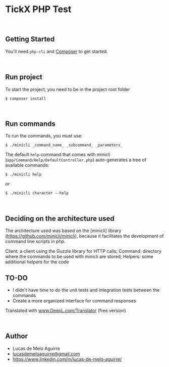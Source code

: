 # TickX PHP Test

<br>

## Getting Started

You'll need `php-cli` and [Composer](https://getcomposer.org/) to get started.

<br>

## Run project
To start the project, you need to be in the project root folder

```shell
$ composer install
```

<br>

## Run commands
To run the commands, you must use: 
```shell
$ ./minicli _command_name_ _subcommand_ _parameters_
```
The default `help` command that comes with minicli (`app/Command/Help/DefaultController.php`) auto-generates a tree of available commands:
```shell
$ ./minicli help
```
_or_
```shell
$ ./minicli character --help
```

<br>

## Deciding on the architecture used
The architecture used was based on the [minicli] library (https://github.com/minicli/minicli), because it facilitates the development of command line scripts in php.

Client: a client using the Guzzle library for HTTP calls;
Command: directory where the commands to be used with minicli are stored;
Helpers: some additional helpers for the code

## TO-DO
- I didn't have time to do the unit tests and integration tests between the commands
- Create a more organized interface for command responses

Translated with www.DeepL.com/Translator (free version)

<br>

## Author
- Lucas de Melo Aguirre
- lucasdemeloaguirre@gmail.com
- https://www.linkedin.com/in/lucas-de-melo-aguirre/
